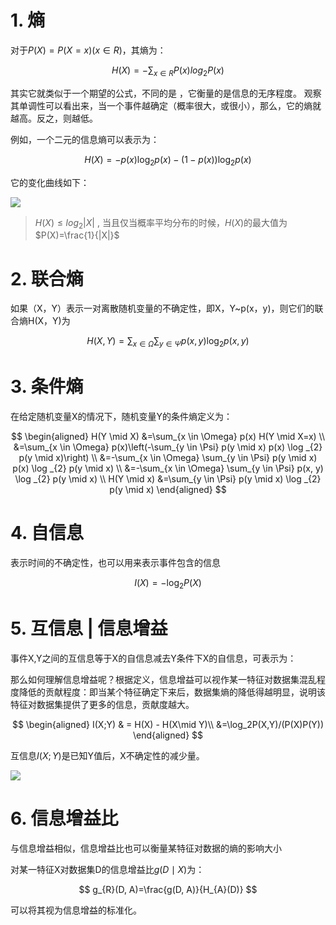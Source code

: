 # 1. 熵

对于$P(X) = P(X=x) (x \in R)$，其熵为：

$$
H(X) = -\sum_{x\in R}P(x)log_{2}P(x)
$$

其实它就类似于一个期望的公式，不同的是 ，它衡量的是信息的无序程度。 观察其单调性可以看出来，当一个事件越确定（概率很大，或很小），那么，它的熵就越高。反之，则越低。


例如，一个二元的信息熵可以表示为：


$$
H(X)=-p(x) \log _{2} p(x)-(1-p(x)) \log _{2} p(x)
$$

它的变化曲线如下：

![](https://garden-lu-oss.oss-cn-beijing.aliyuncs.com/images20211019203018.png)

> $H(X) \leq log_2|X|$  , 当且仅当概率平均分布的时候，$H(X)$的最大值为$P(X)=\frac{1}{|X|}$

# 2. 联合熵

如果（X，Y）表示一对离散随机变量的不确定性，即X，Y~p(x，y)，则它们的联合熵H(X，Y)为

$$
H(X, Y)=\sum_{x \in \Omega} \sum_{y \in \Psi} p(x, y) \log _{2} p(x, y)
$$

# 3. 条件熵


在给定随机变量X的情况下，随机变量Y的条件熵定义为：

$$
\begin{aligned}
H(Y \mid X) &=\sum_{x \in \Omega} p(x) H(Y \mid X=x) \\
&=\sum_{x \in \Omega} p(x)\left(-\sum_{y \in \Psi} p(y \mid x) p(x) \log _{2} p(y \mid x)\right) \\
&=-\sum_{x \in \Omega} \sum_{y \in \Psi} p(y \mid x) p(x) \log _{2} p(y \mid x) \\
&=-\sum_{x \in \Omega} \sum_{y \in \Psi} p(x, y) \log _{2} p(y \mid x) \\
H(Y \mid x) &=\sum_{y \in \Psi} p(y \mid x) \log _{2} p(y \mid x)
\end{aligned}
$$



# 4. 自信息

表示时间的不确定性，也可以用来表示事件包含的信息

$$
I(X)=-\log _{2} P(X)
$$


# 5. 互信息 | 信息增益

事件X,Y之间的互信息等于X的自信息减去Y条件下X的自信息，可表示为：

那么如何理解信息增益呢？根据定义，信息增益可以视作某一特征对数据集混乱程度降低的贡献程度：即当某个特征确定下来后，数据集熵的降低得越明显，说明该特征对数据集提供了更多的信息，贡献度越大。

$$
\begin{aligned}
I(X;Y) & = H(X) - H(X\mid Y)\\
&=\log_2P(X,Y)/(P(X)P(Y))
\end{aligned}
$$

互信息$I(X;Y)$是已知Y值后，X不确定性的减少量。

![](https://garden-lu-oss.oss-cn-beijing.aliyuncs.com/images20211020091930.png)


# 6. 信息增益比

与信息增益相似，信息增益比也可以衡量某特征对数据的熵的影响大小


对某一特征X对数据集D的信息增益比$g(D\mid X)$为：

$$
g_{R}(D, A)=\frac{g(D, A)}{H_{A}(D)}
$$

可以将其视为信息增益的标准化。



